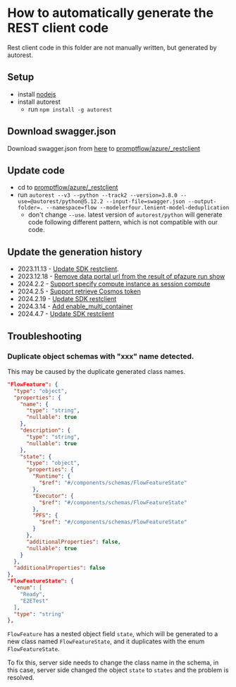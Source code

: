 # How to automatically generate the REST client code
Rest client code in this folder are not manually written, but generated by autorest.

## Setup
+ install [nodejs](https://nodejs.org/en)
+ install autorest
  + run `npm install -g autorest`

## Download swagger.json
Download swagger.json from [here](https://int.api.azureml-test.ms/flow/swagger/v1.0/swagger.json) to 
[promptflow/azure/_restclient](../promptflow/azure/_restclient)

## Update code
+ cd to [promptflow/azure/_restclient](../promptflow/azure/_restclient)
+ run `autorest --v3 --python --track2 --version=3.8.0 --use=@autorest/python@5.12.2 --input-file=swagger.json --output-folder=. --namespace=flow --modelerfour.lenient-model-deduplication`
  + don't change `--use`. latest version of `autorest/python` will generate code following different pattern, which is not compatible with our code.

## Update the generation history

- 2023.11.13 - [Update SDK restclient](https://github.com/microsoft/promptflow/pull/1101).
- 2023.12.18 - [Remove data portal url from the result of pfazure run show](https://github.com/microsoft/promptflow/pull/1497)
- 2024.2.2 - [Support specify compute instance as session compute](https://github.com/microsoft/promptflow/pull/1925)
- 2024.2.5 - [Support retrieve Cosmos token](https://github.com/microsoft/promptflow/pull/1972)
- 2024.2.19 - [Update SDK restclient](https://github.com/microsoft/promptflow/pull/2165)
- 2024.3.14 - [Add enable_multi_container](https://github.com/microsoft/promptflow/pull/2313)
- 2024.4.7 - [Update SDK restclient](https://github.com/microsoft/promptflow/pull/2670)

## Troubleshooting

### Duplicate object schemas with "xxx" name detected.

This may be caused by the duplicate generated class names.

```json
"FlowFeature": {
  "type": "object",
  "properties": {
    "name": {
      "type": "string",
      "nullable": true
    },
    "description": {
      "type": "string",
      "nullable": true
    },
    "state": {
      "type": "object",
      "properties": {
        "Runtime": {
          "$ref": "#/components/schemas/FlowFeatureState"
        },
        "Executor": {
          "$ref": "#/components/schemas/FlowFeatureState"
        },
        "PFS": {
          "$ref": "#/components/schemas/FlowFeatureState"
        }
      },
      "additionalProperties": false,
      "nullable": true
    }
  },
  "additionalProperties": false
},
"FlowFeatureState": {
  "enum": [
    "Ready",
    "E2ETest"
  ],
  "type": "string"
},
```

`FlowFeature` has a nested object field `state`, which will be generated to a new class named `FlowFeatureState`, and it duplicates with the enum `FlowFeatureState`.

To fix this, server side needs to change the class name in the schema, in this case, server side changed the object `state` to `states` and the problem is resolved.
